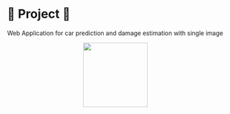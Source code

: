 # 🌷 Project 🌷

Web Application for car prediction and damage estimation with single image

<p align="center">
<img src="https://github.com/Umaporn19/webapp/blob/main/pj.png" width="150" height="150" ></p>
